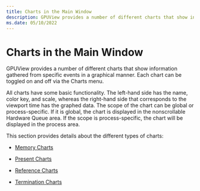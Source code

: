 ```yaml
---
title: Charts in the Main Window
description: GPUView provides a number of different charts that show information gathered from specific events in a graphical manner.
ms.date: 05/10/2022
---
```


# Charts in the Main Window

GPUView provides a number of different charts that show information gathered from specific events in a graphical manner. Each chart can be toggled on and off via the Charts menu. 

All charts have some basic functionality. The left-hand side has the name, color key, and scale, whereas the right-hand side that corresponds to the viewport time has the graphed data. The scope of the chart can be global or process-specific. If it is global, the chart is displayed in the nonscrollable Hardware Queue area. If the scope is process-specific, the chart will be displayed in the process area. 

This section provides details about the different types of charts: 

- [Memory Charts](memory-charts.md)

- [Present Charts](present-charts.md)

- [Reference Charts](reference-charts.md)

- [Termination Charts](termination-charts.md)